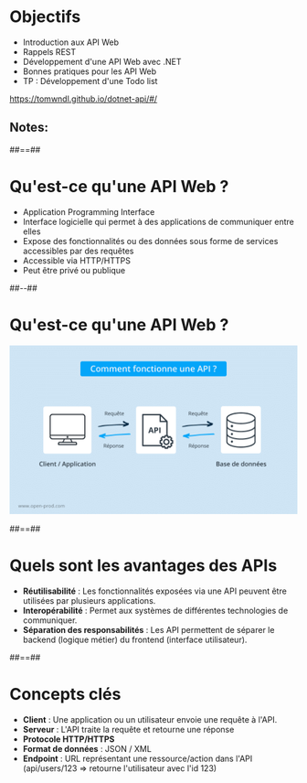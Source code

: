 <!-- .element: class="list-fragment" -->
# Objectifs

- Introduction aux API Web
- Rappels REST
- Développement d'une API Web avec .NET
- Bonnes pratiques pour les API Web
- TP : Développement d'une Todo list

https://tomwndl.github.io/dotnet-api/#/

Notes:
- 

##==##
<!-- .slide: class="two-column" data-background="#2c3c4e"-->


# Qu'est-ce qu'une API Web ?

- Application Programming Interface
- Interface logicielle qui permet à des applications de communiquer entre elles
- Expose des fonctionnalités ou des données sous forme de services accessibles par des requêtes
- Accessible via HTTP/HTTPS
- Peut être privé ou publique 
<!-- .element: class="list-fragment" -->

##--##

# Qu'est-ce qu'une API Web ?
![Timeline usage](../../assets/images/api.png)

##==##

# Quels sont les avantages des APIs
- **Réutilisabilité** : Les fonctionnalités exposées via une API peuvent être utilisées par plusieurs applications.
- **Interopérabilité** : Permet aux systèmes de différentes technologies de communiquer.
- **Séparation des responsabilités** : Les API permettent de séparer le backend (logique métier) du frontend (interface utilisateur).
<!-- .element: class="list-fragment" -->


##==##

# Concepts clés

- **Client** : Une application ou un utilisateur envoie une requête à l'API.
- **Serveur** : L'API traite la requête et retourne une réponse 
- **Protocole HTTP/HTTPS** 
- **Format de données** : JSON / XML
- **Endpoint** : URL représentant une ressource/action dans l'API (api/users/123 => retourne l'utilisateur avec l'id 123)
<!-- .element: class="list-fragment" -->
